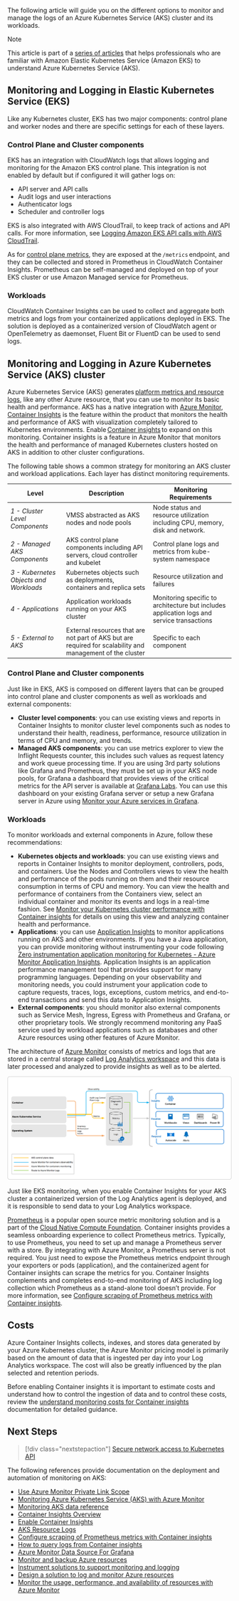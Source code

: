 The following article will guide you on the different options to monitor and manage the logs of an Azure Kubernetes Service (AKS) cluster and its workloads.

> [!NOTE]
> This article is part of a [series of articles](../index.md) that helps professionals who are familiar with Amazon Elastic Kubernetes Service (Amazon EKS) to understand Azure Kubernetes Service (AKS).

## Monitoring and Logging in Elastic Kubernetes Service (EKS)

Like any Kubernetes cluster, EKS has two major components: control plane and worker nodes and there are specific settings for each of these layers.

### Control Plane and Cluster components

EKS has an integration with CloudWatch logs that allows logging and monitoring for the Amazon EKS control plane. This integration is not enabled by default but if configured it will gather logs on:

- API server and API calls
- Audit logs and user interactions
- Authenticator logs
- Scheduler and controller logs

EKS is also integrated with AWS CloudTrail, to keep track of actions and API calls. For more information, see [Logging Amazon EKS API calls with AWS CloudTrail](https://docs.aws.amazon.com/eks/latest/userguide/logging-using-cloudtrail.html).

As for [control plane metrics](https://aws.github.io/aws-eks-best-practices/reliability/docs/controlplane/#monitor-control-plane-metrics), they are exposed at the `/metrics` endpoint, and they can be collected and stored in Prometheus in CloudWatch Container Insights. Prometheus can be self-managed and deployed on top of your EKS cluster or use Amazon Managed service for Prometheus.

### Workloads

CloudWatch Container Insights can be used to collect and aggregate both metrics and logs from your containerized applications deployed in EKS. The solution is deployed as a containerized version of CloudWatch agent or OpenTelemetry as daemonset, Fluent Bit or FluentD can be used to send logs.

## Monitoring and Logging in Azure Kubernetes Service (AKS) cluster

Azure Kubernetes Service (AKS) generates [platform metrics and resource logs](/azure/aks/monitor-aks-reference), like any other Azure resource, that you can use to monitor its basic health and performance. AKS has a native integration with [Azure Monitor](/azure/azure-monitor/overview), [Container Insights](/azure/azure-monitor/containers/container-insights-overview) is the feature within the product that monitors the health and performance of AKS with visualization completely tailored to Kubernetes environments. Enable [Container insights](/azure/azure-monitor/containers/container-insights-overview) to expand on this monitoring. Container insights is a feature in Azure Monitor that monitors the health and performance of managed Kubernetes clusters hosted on AKS in addition to other cluster configurations.

The following table shows a common strategy for monitoring an AKS cluster and workload applications. Each layer has distinct monitoring requirements.

| **Level** | **Description** | **Monitoring Requirements** |
|---|---|---|
| _1 - Cluster Level Components_ | VMSS abstracted as AKS nodes and node pools | Node status and resource utilization including CPU, memory, disk and network. |
| _2 - Managed AKS Components_ | AKS control plane components including API servers, cloud controller and kubelet | Control plane logs and metrics from kube-system namespace |
| _3 - Kubernetes Objects and Workloads_ | Kubernetes objects such as deployments, containers and replica sets | Resource utilization and failures |
| _4 - Applications_ | Application workloads running on your AKS cluster | Monitoring specific to architecture but includes application logs and service transactions |
| _5 - External to AKS_ | External resources that are not part of AKS but are required for scalability and management of the cluster | Specific to each component |

### Control Plane and Cluster components

Just like in EKS, AKS is composed on different layers that can be grouped into control plane and cluster components as well as workloads and external components:

- **Cluster level components**: you can use existing views and reports in Container Insights to monitor cluster level components such as nodes to understand their health, readiness, performance, resource utilization in terms of CPU and memory, and trends.  
- **Managed AKS components**: you can use metrics explorer to view the Inflight Requests counter, this includes such values as request latency and work queue processing time. If you are using 3rd party solutions like Grafana and Prometheus, they must be set up in your AKS node pools, for Grafana a dashboard that provides views of the critical metrics for the API server is available at [Grafana Labs](https://grafana.com/grafana/dashboards/12006). You can use this dashboard on your existing Grafana server or setup a new Grafana server in Azure using [Monitor your Azure services in Grafana](/azure/azure-monitor/visualize/grafana-plugin).

### Workloads

To monitor workloads and external components in Azure, follow these recommendations:

- **Kubernetes objects and workloads**: you can use existing views and reports in Container Insights to monitor deployment, controllers, pods, and containers. Use the Nodes and Controllers views to view the health and performance of the pods running on them and their resource consumption in terms of CPU and memory. You can view the health and performance of containers from the Containers view, select an individual container and monitor its events and logs in a real-time fashion. See [Monitor your Kubernetes cluster performance with Container insights](/azure/azure-monitor/containers/container-insights-analyze) for details on using this view and analyzing container health and performance.
- **Applications**: you can use [Application Insights](/azure/azure-monitor/app/app-insights-overview) to monitor applications running on AKS and other environments. If you have a Java application, you can provide monitoring without instrumenting your code following [Zero instrumentation application monitoring for Kubernetes - Azure Monitor Application Insights](/azure/azure-monitor/app/kubernetes-codeless). Application Insights is an application performance management tool that provides support for many programming languages. Depending on your observability and monitoring needs, you could instrument your application code to capture requests, traces, logs, exceptions, custom metrics, and end-to-end transactions and send this data to Application Insights.
- **External components**: you should monitor also external components such as Service Mesh, Ingress, Egress with Prometheus and Grafana, or other proprietary tools. We strongly recommend monitoring any PaaS service used by workload applications such as databases and other Azure resources using other features of Azure Monitor.

The architecture of [Azure Monitor](/azure/aks/monitor-aks) consists of metrics and logs that are stored in a central storage called [Log Analytics workspace](/azure/azure-monitor/logs/log-analytics-workspace-overview) and this data is later processed and analyzed to provide insights as well as to be alerted.

![Azure Monitor for Containers Architecture](./media/monitor-containers-architecture.png)

Just like EKS monitoring, when you enable Container Insights for your AKS cluster a containerized version of the Log Analytics agent is deployed, and it is responsible to send data to your Log Analytics workspace.

[Prometheus](https://prometheus.io/) is a popular open source metric monitoring solution and is a part of the [Cloud Native Compute Foundation](https://www.cncf.io/). Container insights provides a seamless onboarding experience to collect Prometheus metrics. Typically, to use Prometheus, you need to set up and manage a Prometheus server with a store. By integrating with Azure Monitor, a Prometheus server is not required. You just need to expose the Prometheus metrics endpoint through your exporters or pods (application), and the containerized agent for Container insights can scrape the metrics for you. Container Insights complements and completes end-to-end monitoring of AKS including log collection which Prometheus as a stand-alone tool doesn’t provide. For more information, see [Configure scraping of Prometheus metrics with Container insights](/azure/azure-monitor/containers/container-insights-prometheus-integration).

## Costs

Azure Container Insights collects, indexes, and stores data generated by your Azure Kubernetes cluster, the Azure Monitor pricing model is primarily based on the amount of data that is ingested per day into your Log Analytics workspace. The cost will also be greatly influenced by the plan selected and retention periods.

Before enabling Container insights it is important to estimate costs and understand how to control the ingestion of data and to control these costs, review the [understand monitoring costs for Container insights](/azure/azure-monitor/containers/container-insights-cost#estimating-costs-to-monitor-your-aks-cluster) documentation for detailed guidance.

## Next Steps

> [!div class="nextstepaction"]
> [Secure network access to Kubernetes API](../networking/private-clusters.yml)

The following references provide documentation on the deployment and automation of monitoring on AKS:

- [Use Azure Monitor Private Link Scope](/samples/azure-samples/azure-monitor-private-link-scope/azure-monitor-private-link-scope/)
- [Monitoring Azure Kubernetes Service (AKS) with Azure Monitor](/azure/aks/monitor-aks)
- [Monitoring AKS data reference](/azure/aks/monitor-aks-reference)
- [Container Insights Overview](/azure/azure-monitor/containers/container-insights-overview)
- [Enable Container Insights](/azure/azure-monitor/containers/container-insights-onboard)
- [AKS Resource Logs](/azure/aks/monitor-aks-reference#resource-logs)
- [Configure scraping of Prometheus metrics with Container insights](/azure/azure-monitor/containers/container-insights-prometheus-integration)
- [How to query logs from Container insights](/azure/azure-monitor/containers/container-insights-log-query)
- [Azure Monitor Data Source For Grafana](https://grafana.com/grafana/plugins/grafana-azure-monitor-datasource/)
- [Monitor and backup Azure resources](/learn/paths/az-104-monitor-backup-resources/)
- [Instrument solutions to support monitoring and logging](/learn/paths/az-204-instrument-solutions-support-monitoring-logging/)
- [Design a solution to log and monitor Azure resources](/learn/modules/design-solution-to-log-monitor-azure-resources/)
- [Monitor the usage, performance, and availability of resources with Azure Monitor](/learn/paths/monitor-usage-performance-availability-resources-azure-monitor/)